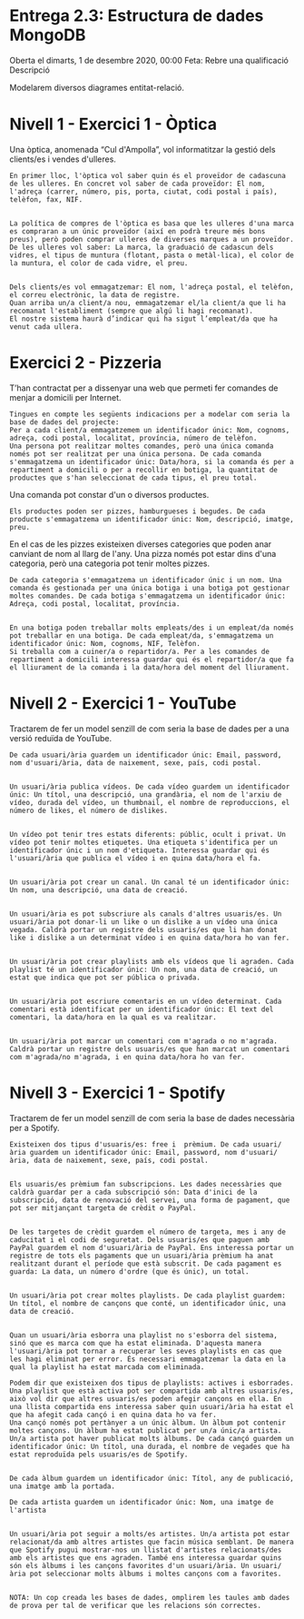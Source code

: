 # Entrega 2.3: Estructura de dades MongoDB
Oberta el dimarts, 1 de desembre 2020, 00:00
Feta: Rebre una qualificació
Descripció

Modelarem diversos diagrames entitat-relació.

# Nivell 1 - Exercici 1 - Òptica

Una òptica, anomenada “Cul d'Ampolla”, vol informatitzar la gestió dels clients/es i vendes d'ulleres.

    En primer lloc, l'òptica vol saber quin és el proveïdor de cadascuna de les ulleres. En concret vol saber de cada proveïdor: El nom, l'adreça (carrer, número, pis, porta, ciutat, codi postal i país), telèfon, fax, NIF.


    La política de compres de l'òptica es basa que les ulleres d'una marca es compraran a un únic proveïdor (així en podrà treure més bons preus), però poden comprar ulleres de diverses marques a un proveïdor. De les ulleres vol saber: La marca, la graduació de cadascun dels vidres, el tipus de muntura (flotant, pasta o metàl·lica), el color de la muntura, el color de cada vidre, el preu.


    Dels clients/es vol emmagatzemar: El nom, l'adreça postal, el telèfon, el correu electrònic, la data de registre.
    Quan arriba un/a client/a nou, emmagatzemar el/la client/a que li ha recomanat l'establiment (sempre que algú li hagi recomanat).
    El nostre sistema haurà d’indicar qui ha sigut l’empleat/da que ha venut cada ullera.


#  Exercici 2 - Pizzeria

T’han contractat per a dissenyar una web que permeti fer comandes de menjar a domicili per Internet.

    Tingues en compte les següents indicacions per a modelar com seria la base de dades del projecte:
    Per a cada client/a emmagatzemem un identificador únic: Nom, cognoms, adreça, codi postal, localitat, província, número de telèfon.
    Una persona pot realitzar moltes comandes, però una única comanda només pot ser realitzat per una única persona. De cada comanda s'emmagatzema un identificador únic: Data/hora, si la comanda és per a repartiment a domicili o per a recollir en botiga, la quantitat de productes que s'han seleccionat de cada tipus, el preu total.


Una comanda pot constar d'un o diversos productes.

    Els productes poden ser pizzes, hamburgueses i begudes. De cada producte s'emmagatzema un identificador únic: Nom, descripció, imatge, preu.


En el cas de les pizzes existeixen diverses categories que poden anar canviant de nom al llarg de l'any. Una pizza només pot estar dins d'una categoria, però una categoria pot tenir moltes pizzes.

    De cada categoria s'emmagatzema un identificador únic i un nom. Una comanda és gestionada per una única botiga i una botiga pot gestionar moltes comandes. De cada botiga s'emmagatzema un identificador únic: Adreça, codi postal, localitat, província.


    En una botiga poden treballar molts empleats/des i un empleat/da només pot treballar en una botiga. De cada empleat/da, s'emmagatzema un identificador únic: Nom, cognoms, NIF, Telèfon.
    Si treballa com a cuiner/a o repartidor/a. Per a les comandes de repartiment a domicili interessa guardar qui és el repartidor/a que fa el lliurament de la comanda i la data/hora del moment del lliurament.


# Nivell 2 - Exercici 1 - YouTube

Tractarem de fer un model senzill de com seria la base de dades per a una versió reduïda de YouTube.

    De cada usuari/ària guardem un identificador únic: Email, password, nom d'usuari/ària, data de naixement, sexe, país, codi postal.


    Un usuari/ària publica vídeos. De cada vídeo guardem un identificador únic: Un títol, una descripció, una grandària, el nom de l'arxiu de vídeo, durada del vídeo, un thumbnail, el nombre de reproduccions, el número de likes, el número de dislikes.


    Un vídeo pot tenir tres estats diferents: públic, ocult i privat. Un vídeo pot tenir moltes etiquetes. Una etiqueta s'identifica per un identificador únic i un nom d'etiqueta. Interessa guardar qui és l'usuari/ària que publica el vídeo i en quina data/hora el fa.


    Un usuari/ària pot crear un canal. Un canal té un identificador únic: Un nom, una descripció, una data de creació.


    Un usuari/ària es pot subscriure als canals d'altres usuaris/es. Un usuari/ària pot donar-li un like o un dislike a un vídeo una única vegada. Caldrà portar un registre dels usuaris/es que li han donat like i dislike a un determinat vídeo i en quina data/hora ho van fer.


    Un usuari/ària pot crear playlists amb els vídeos que li agraden. Cada playlist té un identificador únic: Un nom, una data de creació, un estat que indica que pot ser pública o privada.


    Un usuari/ària pot escriure comentaris en un vídeo determinat. Cada comentari està identificat per un identificador únic: El text del comentari, la data/hora en la qual es va realitzar.


    Un usuari/ària pot marcar un comentari com m'agrada o no m'agrada. Caldrà portar un registre dels usuaris/es que han marcat un comentari com m'agrada/no m'agrada, i en quina data/hora ho van fer.


# Nivell 3 - Exercici 1 - Spotify

Tractarem de fer un model senzill de com seria la base de dades necessària per a Spotify.

    Existeixen dos tipus d'usuaris/es: free i  prèmium. De cada usuari/ària guardem un identificador únic: Email, password, nom d'usuari/ària, data de naixement, sexe, país, codi postal.


    Els usuaris/es prèmium fan subscripcions. Les dades necessàries que caldrà guardar per a cada subscripció són: Data d'inici de la subscripció, data de renovació del servei, una forma de pagament, que pot ser mitjançant targeta de crèdit o PayPal.


    De les targetes de crèdit guardem el número de targeta, mes i any de caducitat i el codi de seguretat. Dels usuaris/es que paguen amb PayPal guardem el nom d'usuari/ària de PayPal. Ens interessa portar un registre de tots els pagaments que un usuari/ària prèmium ha anat realitzant durant el període que està subscrit. De cada pagament es guarda: La data, un número d'ordre (que és únic), un total.


    Un usuari/ària pot crear moltes playlists. De cada playlist guardem: Un títol, el nombre de cançons que conté, un identificador únic, una data de creació.


    Quan un usuari/ària esborra una playlist no s'esborra del sistema, sinó que es marca com que ha estat eliminada. D'aquesta manera l'usuari/ària pot tornar a recuperar les seves playlists en cas que les hagi eliminat per error. És necessari emmagatzemar la data en la qual la playlist ha estat marcada com eliminada.

    Podem dir que existeixen dos tipus de playlists: actives i esborrades. Una playlist que està activa pot ser compartida amb altres usuaris/es, això vol dir que altres usuaris/es poden afegir cançons en ella. En una llista compartida ens interessa saber quin usuari/ària ha estat el que ha afegit cada cançó i en quina data ho va fer.
    Una cançó només pot pertànyer a un únic àlbum. Un àlbum pot contenir moltes cançons. Un àlbum ha estat publicat per un/a únic/a artista. Un/a artista pot haver publicat molts àlbums. De cada cançó guardem un identificador únic: Un títol, una durada, el nombre de vegades que ha estat reproduïda pels usuaris/es de Spotify.


    De cada àlbum guardem un identificador únic: Títol, any de publicació, una imatge amb la portada.

    De cada artista guardem un identificador únic: Nom, una imatge de l'artista


    Un usuari/ària pot seguir a molts/es artistes. Un/a artista pot estar relacionat/da amb altres artistes que facin música semblant. De manera que Spotify pugui mostrar-nos un llistat d'artistes relacionats/des amb els artistes que ens agraden. També ens interessa guardar quins són els àlbums i les cançons favorites d'un usuari/ària. Un usuari/ària pot seleccionar molts àlbums i moltes cançons com a favorites.


    NOTA: Un cop creada les bases de dades, omplirem les taules amb dades de prova per tal de verificar que les relacions són correctes.


